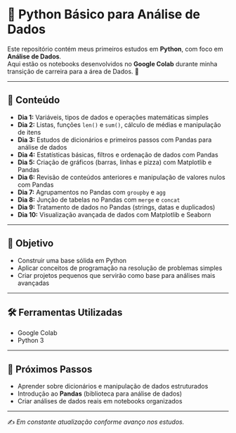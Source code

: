 # 🐍 Python Básico para Análise de Dados

Este repositório contém meus primeiros estudos em **Python**, com foco em **Análise de Dados**.  
Aqui estão os notebooks desenvolvidos no **Google Colab** durante minha transição de carreira para a área de Dados. 🚀

---

## 📂 Conteúdo
- **Dia 1:** Variáveis, tipos de dados e operações matemáticas simples  
- **Dia 2:** Listas, funções `len()` e `sum()`, cálculo de médias e manipulação de itens
- **Dia 3:** Estudos de dicionários e primeiros passos com Pandas para análise de dados
- **Dia 4:** Estatísticas básicas, filtros e ordenação de dados com Pandas
- **Dia 5:** Criação de gráficos (barras, linhas e pizza) com Matplotlib e Pandas
- **Dia 6:** Revisão de conteúdos anteriores e manipulação de valores nulos com Pandas
- **Dia 7:** Agrupamentos no Pandas com `groupby` e `agg`
- **Dia 8:** Junção de tabelas no Pandas com `merge` e `concat`
- **Dia 9:** Tratamento de dados no Pandas (strings, datas e duplicados)
- **Dia 10:** Visualização avançada de dados com Matplotlib e Seaborn

---

## 🎯 Objetivo
- Construir uma base sólida em Python  
- Aplicar conceitos de programação na resolução de problemas simples  
- Criar projetos pequenos que servirão como base para análises mais avançadas  

---

## 🛠️ Ferramentas Utilizadas
- Google Colab  
- Python 3  

---

## 📌 Próximos Passos
- Aprender sobre dicionários e manipulação de dados estruturados  
- Introdução ao **Pandas** (biblioteca para análise de dados)  
- Criar análises de dados reais em notebooks organizados  

---

✍️ *Em constante atualização conforme avanço nos estudos.*  

